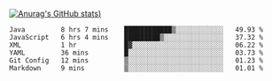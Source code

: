 [![Anurag's GitHub stats](https://github-readme-stats.vercel.app/api?username=Old-Camel&show_icons=true&theme=dark))](https://github.com/anuraghazra/github-readme-stats)
<!--START_SECTION:waka-->

```text
Java         8 hrs 7 mins    ████████████▒░░░░░░░░░░░░   49.93 %
JavaScript   6 hrs 4 mins    █████████▒░░░░░░░░░░░░░░░   37.32 %
XML          1 hr            █▓░░░░░░░░░░░░░░░░░░░░░░░   06.22 %
YAML         36 mins         █░░░░░░░░░░░░░░░░░░░░░░░░   03.73 %
Git Config   12 mins         ▒░░░░░░░░░░░░░░░░░░░░░░░░   01.23 %
Markdown     9 mins          ▒░░░░░░░░░░░░░░░░░░░░░░░░   01.01 %
```

<!--END_SECTION:waka-->

